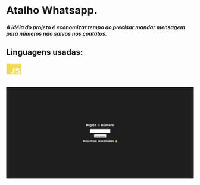 # Atalho Whatsapp.
##### A idéia do projeto é economizar tempo ao precisar mandar mensagem para números não salvos nos contatos. 

## Linguagens usadas:  
<div style="display: inline_block;">
  <img  alt="Javascript" height="30" width="40" src="https://raw.githubusercontent.com/devicons/devicon/master/icons/javascript/javascript-plain.svg">
</div>

<br>
  
![Preview](https://github.com/progjoao/chatwhatsapp/blob/master/chatwhatsapp.jpeg)
